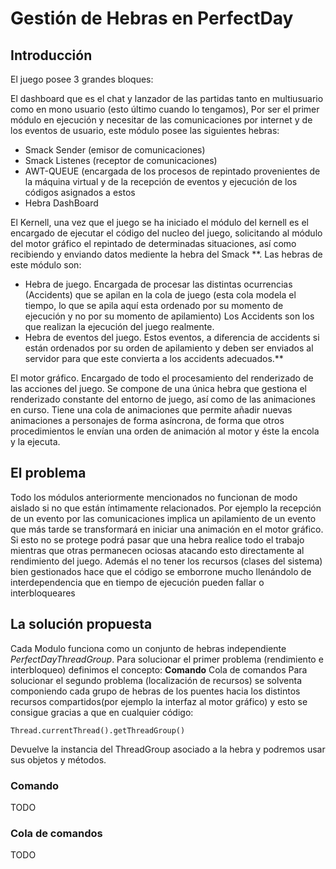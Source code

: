 # Gestión de Hebras en PerfectDay #


## Introducción ##
El juego posee 3 grandes bloques:

El dashboard que es el chat y lanzador de las partidas tanto en multiusuario como en mono usuario (esto último cuando lo tengamos), Por ser el primer módulo en ejecución y necesitar de las comunicaciones por internet y de los eventos de usuario, este módulo posee las siguientes hebras:
  * Smack Sender (emisor de comunicaciones)
  * Smack Listenes (receptor de comunicaciones)
  * AWT-QUEUE (encargada de los procesos de repintado provenientes de la máquina virtual y de la recepción de eventos y ejecución de los códigos asignados a estos
  * Hebra DashBoard

El Kernell, una vez que el juego se ha iniciado el módulo del kernell es el encargado de ejecutar el código del nucleo del juego, solicitando al módulo del motor gráfico el repintado de determinadas situaciones, así como recibiendo y enviando datos mediente la hebra del Smack **. Las hebras de este módulo son:
  * Hebra de juego. Encargada de procesar las distintas ocurrencias (Accidents) que se apilan en la cola de juego (esta cola modela el tiempo, lo que se apila aquí esta ordenado por su momento de ejecución y no por su momento de apilamiento) Los Accidents son los que realizan la ejecución del juego realmente.
  * Hebra de eventos del juego. Estos eventos, a diferencia de accidents si están ordenados por su orden de apilamiento y deben ser enviados al servidor para que este convierta a los accidents adecuados.**

El motor gráfico. Encargado de todo el procesamiento del renderizado de las acciones del juego. Se compone de una única hebra que gestiona el renderizado constante del entorno de juego, así como de las animaciones en curso. Tiene una cola de animaciones que permite añadir nuevas animaciones a personajes de forma asíncrona, de forma que otros procedimientos le envían una orden de animación al motor y éste la encola y la ejecuta.

## El problema ##
Todo los módulos anteriormente mencionados no funcionan de modo aislado si no que están íntimamente relacionados. Por ejemplo la recepción de un evento por las comunicaciones implica un apilamiento de un evento que más tarde se transformará en iniciar una animación en el motor gráfico.
Si esto no se protege podrá pasar que una hebra realice todo el trabajo mientras que otras permanecen ociosas atacando esto directamente al rendimiento del juego.
Además el no tener los recursos (clases del sistema) bien gestionados hace que el código se emborrone mucho llenándolo de interdependencia que en tiempo de ejecución pueden fallar o interbloqueares

## La solución propuesta ##
Cada Modulo funciona como un conjunto de hebras independiente _PerfectDayThreadGroup_. Para solucionar el primer problema (rendimiento e interbloqueo) definimos el concepto:
**Comando** Cola de comandos
Para solucionar el segundo problema (localización de recursos) se solventa componiendo cada grupo de hebras de los puentes hacia los distintos recursos compartidos(por ejemplo la interfaz al motor gráfico) y esto se consigue gracias a que en cualquier código:
```
Thread.currentThread().getThreadGroup()
```
Devuelve la instancia del ThreadGroup asociado a la hebra y podremos usar sus objetos y métodos.
### Comando ###
TODO
### Cola de comandos ###
TODO